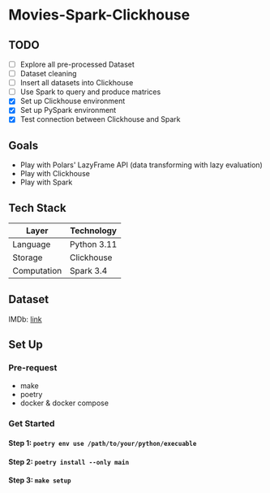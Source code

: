 # Movies-Spark-Clickhouse

## TODO
- [ ] Explore all pre-processed Dataset
- [ ] Dataset cleaning
- [ ] Insert all datasets into Clickhouse
- [ ] Use Spark to query and produce matrices
- [x] Set up Clickhouse environment
- [x] Set up PySpark environment
- [x] Test connection between Clickhouse and Spark 

## Goals
- Play with Polars' LazyFrame API (data transforming with lazy evaluation)
- Play with Clickhouse
- Play with Spark

## Tech Stack
| Layer | Technology |
|-------|------------|
| Language | Python 3.11 |
| Storage | Clickhouse |
| Computation | Spark 3.4 |

## Dataset
IMDb: [link](https://developer.imdb.com/non-commercial-datasets/)

## Set Up
### Pre-request
- make
- poetry
- docker & docker compose
### Get Started
#### Step 1: `poetry env use /path/to/your/python/execuable`
#### Step 2: `poetry install --only main`
#### Step 3: `make setup`
